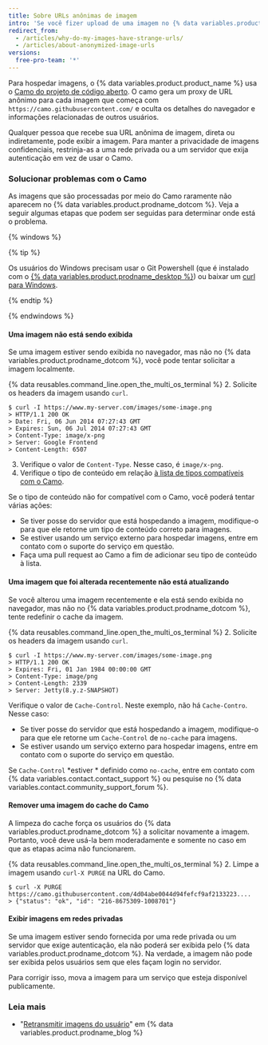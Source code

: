 ```yaml
---
title: Sobre URLs anônimas de imagem
intro: 'Se você fizer upload de uma imagem no {% data variables.product.product_name %}, a URL da imagem será modificada para que suas informações não possam ser rastreadas.'
redirect_from:
  - /articles/why-do-my-images-have-strange-urls/
  - /articles/about-anonymized-image-urls
versions:
  free-pro-team: '*'
---
```


Para hospedar imagens, o {% data variables.product.product_name %} usa o [Camo do projeto de código aberto](https://github.com/atmos/camo). O camo gera um proxy de URL anônimo para cada imagem que começa com `https://camo.githubusercontent.com/` e oculta os detalhes do navegador e informações relacionadas de outros usuários.

Qualquer pessoa que recebe sua URL anônima de imagem, direta ou indiretamente, pode exibir a imagem. Para manter a privacidade de imagens confidenciais, restrinja-as a uma rede privada ou a um servidor que exija autenticação em vez de usar o Camo.

### Solucionar problemas com o Camo

As imagens que são processadas por meio do Camo raramente não aparecem no {% data variables.product.prodname_dotcom %}. Veja a seguir algumas etapas que podem ser seguidas para determinar onde está o problema.

{% windows %}

{% tip %}

Os usuários do Windows precisam usar o Git Powershell (que é instalado com o [{% data variables.product.prodname_desktop %}](https://desktop.github.com/)) ou baixar um [curl para Windows](http://curl.haxx.se/download.html).

{% endtip %}

{% endwindows %}

#### Uma imagem não está sendo exibida

Se uma imagem estiver sendo exibida no navegador, mas não no {% data variables.product.prodname_dotcom %}, você pode tentar solicitar a imagem localmente.

{% data reusables.command_line.open_the_multi_os_terminal %}
2. Solicite os headers da imagem usando `curl`.
  ```shell
  $ curl -I https://www.my-server.com/images/some-image.png
  > HTTP/1.1 200 OK
  > Date: Fri, 06 Jun 2014 07:27:43 GMT
  > Expires: Sun, 06 Jul 2014 07:27:43 GMT
  > Content-Type: image/x-png
  > Server: Google Frontend
  > Content-Length: 6507
  ```
3. Verifique o valor de `Content-Type`. Nesse caso, é `image/x-png`.
4. Verifique o tipo de conteúdo em relação [à lista de tipos compatíveis com o Camo](https://github.com/atmos/camo/blob/master/mime-types.json).

Se o tipo de conteúdo não for compatível com o Camo, você poderá tentar várias ações:
  * Se tiver posse do servidor que está hospedando a imagem, modifique-o para que ele retorne um tipo de conteúdo correto para imagens.
  * Se estiver usando um serviço externo para hospedar imagens, entre em contato com o suporte do serviço em questão.
  * Faça uma pull request ao Camo a fim de adicionar seu tipo de conteúdo à lista.

#### Uma imagem que foi alterada recentemente não está atualizando

Se você alterou uma imagem recentemente e ela está sendo exibida no navegador, mas não no {% data variables.product.prodname_dotcom %}, tente redefinir o cache da imagem.

{% data reusables.command_line.open_the_multi_os_terminal %}
2. Solicite os headers da imagem usando `curl`.
  ```shell
  $ curl -I https://www.my-server.com/images/some-image.png
  > HTTP/1.1 200 OK
  > Expires: Fri, 01 Jan 1984 00:00:00 GMT
  > Content-Type: image/png
  > Content-Length: 2339
  > Server: Jetty(8.y.z-SNAPSHOT)
  ```

Verifique o valor de `Cache-Control`. Neste exemplo, não há `Cache-Contro`. Nesse caso:
  * Se tiver posse do servidor que está hospedando a imagem, modifique-o para que ele retorne um `Cache-Control` de `no-cache` para imagens.
  * Se estiver usando um serviço externo para hospedar imagens, entre em contato com o suporte do serviço em questão.

 Se `Cache-Control` *estiver * definido como `no-cache`, entre em contato com {% data variables.contact.contact_support %} ou pesquise no {% data variables.contact.community_support_forum %}.

#### Remover uma imagem do cache do Camo

A limpeza do cache força os usuários do {% data variables.product.prodname_dotcom %} a solicitar novamente a imagem. Portanto, você deve usá-la bem moderadamente e somente no caso em que as etapas acima não funcionarem.

{% data reusables.command_line.open_the_multi_os_terminal %}
2. Limpe a imagem usando `curl-X PURGE` na URL do Camo.
  ```shell
  $ curl -X PURGE https://camo.githubusercontent.com/4d04abe0044d94fefcf9af2133223....
  > {"status": "ok", "id": "216-8675309-1008701"}
  ```

#### Exibir imagens em redes privadas

Se uma imagem estiver sendo fornecida por uma rede privada ou um servidor que exige autenticação, ela não poderá ser exibida pelo {% data variables.product.prodname_dotcom %}. Na verdade, a imagem não pode ser exibida pelos usuários sem que eles façam login no servidor.

Para corrigir isso, mova a imagem para um serviço que esteja disponível publicamente.

### Leia mais

- "[Retransmitir imagens do usuário](https://github.com/blog/1766-proxying-user-images)" em {% data variables.product.prodname_blog %}
